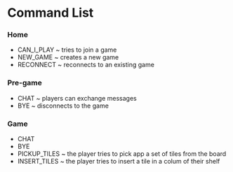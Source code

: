 # Command List
  ### Home
   - CAN_I_PLAY ~ tries to join a game
   - NEW_GAME ~ creates a new game
   - RECONNECT ~ reconnects to an existing game
  ### Pre-game
   - CHAT ~ players can exchange messages
   - BYE ~ disconnects to the game
  ### Game
   - CHAT
   - BYE
   - PICKUP_TILES ~ the player tries to pick app a set of tiles from the board
   - INSERT_TILES ~ the player tries to insert a tile in a colum of their shelf

